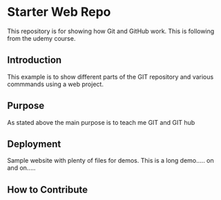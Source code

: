 # Starter Web Repo

This repository is for showing how Git and GitHub work. This is following from the udemy course.

## Introduction

This example is to show different parts of the GIT repository and various commmands using a web project.

## Purpose

As stated above the main purpose is to teach me GIT and GIT hub

## Deployment

Sample website with plenty of files for demos. This is a long demo..... on and on.....

## How to Contribute